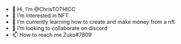 - 👋 Hi, I’m @ChrisTOTHICC
- 👀 I’m interested in NFT
- 🌱 I’m currently learning how to create and make money from a nft
- 💞️ I’m looking to collaborate on discord
- 📫 How to reach me Zuko#7809

<!---
ChrisTOTHICC/ChrisTOTHICC is a ✨ special ✨ repository because its `README.md` (this file) appears on your GitHub profile.
You can click the Preview link to take a look at your changes.
--->
